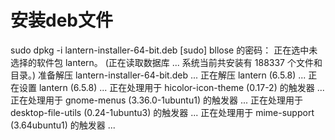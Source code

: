 # 安装deb文件  
sudo dpkg -i lantern-installer-64-bit.deb 
[sudo] bllose 的密码： 
正在选中未选择的软件包 lantern。
(正在读取数据库 ... 系统当前共安装有 188337 个文件和目录。)
准备解压 lantern-installer-64-bit.deb  ...
正在解压 lantern (6.5.8) ...
正在设置 lantern (6.5.8) ...
正在处理用于 hicolor-icon-theme (0.17-2) 的触发器 ...
正在处理用于 gnome-menus (3.36.0-1ubuntu1) 的触发器 ...
正在处理用于 desktop-file-utils (0.24-1ubuntu3) 的触发器 ...
正在处理用于 mime-support (3.64ubuntu1) 的触发器 ...
